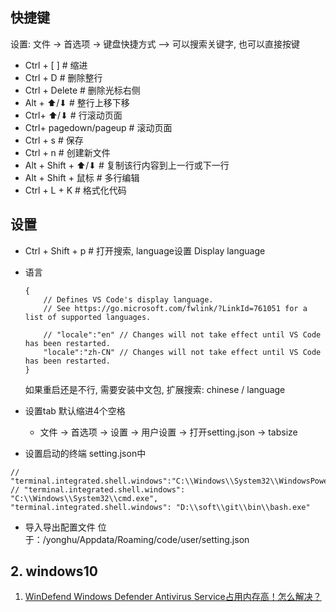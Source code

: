 ## 快捷键
设置: 文件 → 首选项 → 键盘快捷方式  -->  可以搜索关键字, 也可以直接按键

- Ctrl + [  ]      # 缩进
- Ctrl + D         # 删除整行
- Ctrl + Delete    # 删除光标右侧
- Alt + ⬆/⬇        # 整行上移下移
- Ctrl+ ⬆/⬇        # 行滚动页面
- Ctrl+ pagedown/pageup        # 滚动页面
- Ctrl + s         # 保存
- Ctrl + n        # 创建新文件
- Alt + Shift + ⬆/⬇    # 复制该行内容到上一行或下一行
- Alt + Shift + 鼠标    # 多行编辑
- Ctrl + L + K    # 格式化代码


## 设置
- Ctrl + Shift + p    # 打开搜索, language设置 Display language

- 语言
    ```
    {
        // Defines VS Code's display language.
        // See https://go.microsoft.com/fwlink/?LinkId=761051 for a list of supported languages.
        
        // "locale":"en" // Changes will not take effect until VS Code has been restarted.
        "locale":"zh-CN" // Changes will not take effect until VS Code has been restarted.
    }
    ```
    如果重启还是不行, 需要安装中文包, 扩展搜索: chinese / language
- 设置tab 默认缩进4个空格
    - 文件 → 首选项 → 设置 → 用户设置 → 打开setting.json → tabsize

- 设置启动的终端
setting.json中  
```
// "terminal.integrated.shell.windows":"C:\\Windows\\System32\\WindowsPowerShell\\v1.0\\powershell.exe",
// "terminal.integrated.shell.windows": "C:\\Windows\\System32\\cmd.exe",
"terminal.integrated.shell.windows": "D:\\soft\\git\\bin\\bash.exe"
```


- 导入导出配置文件
位于：/yonghu/Appdata/Roaming/code/user/setting.json

## 2. windows10

1. [WinDefend Windows Defender Antivirus Service占用内存高！怎么解决？ ](https://answers.microsoft.com/zh-hans/protect/forum/protect_defender-protect_updating-windows_10/windefend-windows-defender-antivirus/5f90145e-24f0-4552-b7e0-119e68a6db2f)